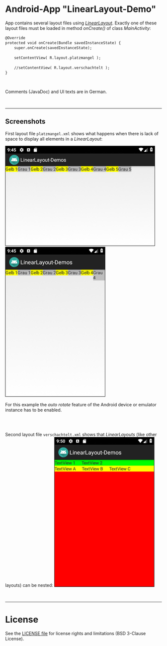 # Android-App "LinearLayout-Demo"

App contains several layout files using [*LinearLayout*](https://developer.android.com/reference/android/widget/LinearLayout).
 Exactly one of these layout files must be loaded in method *onCreate()*
 of class *MainActivity*:

    @Override
    protected void onCreate(Bundle savedInstanceState) {
        super.onCreate(savedInstanceState);

        setContentView( R.layout.platzmangel );

        //setContentView( R.layout.verschachtelt );
    }

<br>

Comments (JavaDoc) and UI texts are in German.

<br>

----
## Screenshots

First layout file `platzmangel.xml` shows what happens when there is lack of space to display all elements in a *LinearLayout*:<br>

![Screenshot 1](screenshot_1.png)  ![Screenshot 2](screenshot_2.png)

For this example the *auto rotate* feature of the Android device or emulator instance has to be enabled.

<br><br>

Second layout file `verschachtelt.xml` shows that *LinearLayouts* (like other layouts) can be nested:
![Screenshot 3](screenshot_3.png)

<br>

----
# License

See the [LICENSE file](LICENSE.md) for license rights and limitations (BSD 3-Clause License).
